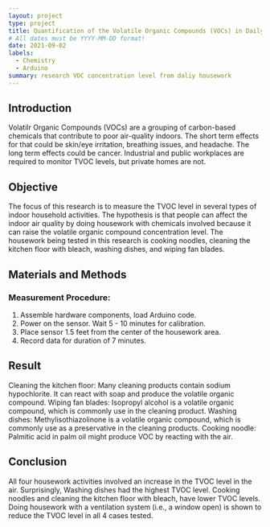 ```yaml
---
layout: project
type: project
title: Quantification of the Volatile Organic Compounds (VOCs) in Daily Housework
# All dates must be YYYY-MM-DD format!
date: 2021-09-02
labels:
  - Chemistry
  - Arduino
summary: research VOC concentration level from daliy housework
---
```

## Introduction
Volatilr Organic Compounds (VOCs) are a grouping of carbon-based chemicals that contribute to poor air-quality indoors. The short term effects for that could be skin/eye irritation, breathing issues, and headache. The long term effects could be cancer. Industrial and public workplaces are required to monitor TVOC levels, but private homes are not. 
## Objective
The focus of this research is to measure the TVOC level in several types of indoor household activities. The hypothesis is that people can affect the indoor air quality by doing housework with chemicals involved because it can raise the volatile organic compound concentration level. The housework being tested in this research is cooking noodles, cleaning the kitchen floor with bleach, washing dishes, and wiping fan blades.
## Materials and Methods
### Measurement Procedure:
1. Assemble hardware components, load Arduino code.
2. Power on the sensor. Wait 5 - 10 minutes for calibration.
3. Place sensor 1.5 feet from the center of the housework area.
4. Record data for duration of 7 minutes.
## Result
  Cleaning the kitchen floor: Many cleaning products contain sodium hypochlorite. It can react with soap and produce the volatile organic compound. 
  Wiping fan blades: Isopropyl alcohol is a volatile organic compound, which is commonly use in the cleaning product.
  Washing dishes: Methylisothiazolinone is a volatile organic compound, which is commonly use as a preservative in the cleaning products.
  Cooking noodle: Palmitic acid in palm oil might produce VOC by reacting with the air. 

## Conclusion
All four housework activities involved an increase in the TVOC level in the air. Surprisingly, Washing dishes had the highest TVOC level. Cooking noodles and cleaning the kitchen floor with bleach, have lower TVOC levels. Doing housework with a ventilation system (i.e., a window open) is shown to reduce the TVOC level in all 4 cases tested.
